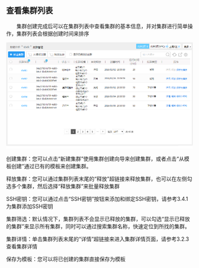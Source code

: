 ## 查看集群列表

　　集群创建完成后可以在集群列表中查看集群的基本信息，并对集群进行简单操作，集群列表会根据创建时间来排序
  
  ![查看集群列表](./images/ckjqlb.png)
  
  
  创建集群：您可以点击“新建集群”使用集群创建向导来创建集群，或者点击“从模板创建”通过已有的模板来创建集群。
  
释放集群：您可以通过集群列表末尾的“释放”超链接来释放集群，也可以在左侧勾选多个集群，然后选择“释放集群”来批量释放集群

SSH密钥：您可以通过点击“SSH密钥”按钮来添加和绑定SSH密钥，请参考3.4.1为集群添加SSH密钥

集群筛选：默认情况下，集群列表不会显示已释放的集群，可以勾选“显示已释放的集群”来显示所有集群，同时可以通过搜索集群名称，快速定位到所找的集群。

集群详情：单击集群列表末尾的“详情”超链接来进入集群详情页面，请参考3.2.3查看集群详情

保存为模板：您可以将已创建的集群直接保存为模板